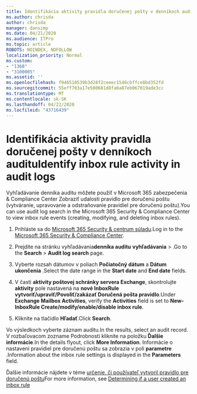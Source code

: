 ```yaml
---
title: Identifikácia aktivity pravidla doručenej pošty v denníkoch auditu
ms.author: chrisda
author: chrisda
manager: dansimp
ms.date: 04/21/2020
ms.audience: ITPro
ms.topic: article
ROBOTS: NOINDEX, NOFOLLOW
localization_priority: Normal
ms.custom:
- "1368"
- "3100005"
ms.assetid: ''
ms.openlocfilehash: f946510539b3d28f2ceeec1546cbffce8bd352fd
ms.sourcegitcommit: 55eff703a17e500681d8fa6a87eb067019ade3cc
ms.translationtype: MT
ms.contentlocale: sk-SK
ms.lasthandoff: 04/22/2020
ms.locfileid: "43716439"
---
```

# <a name="identify-inbox-rule-activity-in-audit-logs"></a><span data-ttu-id="fd34a-102">Identifikácia aktivity pravidla doručenej pošty v denníkoch auditu</span><span class="sxs-lookup"><span data-stu-id="fd34a-102">Identify inbox rule activity in audit logs</span></span>

<span data-ttu-id="fd34a-103">Vyhľadávanie denníka auditu môžete použiť v Microsoft 365 zabezpečenia & Compliance Center Zobraziť udalosti pravidlo pre doručenú poštu (vytváranie, upravovanie a odstraňovanie pravidiel pre doručenú poštu).</span><span class="sxs-lookup"><span data-stu-id="fd34a-103">You can use audit log search in the Microsoft 365 Security & Compliance Center to view inbox rule events (creating, modifying, and deleting inbox rules).</span></span>

1. <span data-ttu-id="fd34a-104">Prihláste sa do [Microsoft 365 Security & centrum súladu](https://protection.office.com/).</span><span class="sxs-lookup"><span data-stu-id="fd34a-104">Log in to the [Microsoft 365 Security & Compliance Center](https://protection.office.com/).</span></span>

2. <span data-ttu-id="fd34a-105">Prejdite na stránku vyhľadávania**denníka auditu** **vyhľadávania** > .</span><span class="sxs-lookup"><span data-stu-id="fd34a-105">Go to the **Search** > **Audit log search** page.</span></span>

3. <span data-ttu-id="fd34a-106">Vyberte rozsah dátumov v poliach **Počiatočný dátum** a **Dátum ukončenia** .</span><span class="sxs-lookup"><span data-stu-id="fd34a-106">Select the date range in the **Start date** and **End date** fields.</span></span>

4. <span data-ttu-id="fd34a-107">V časti **aktivity poštovej schránky servera Exchange**, skontrolujte **aktivity** pole nastavená na **nové InboxRule vytvoriť/upraviť/Povoliť/zakázať Doručená pošta pravidlo**.</span><span class="sxs-lookup"><span data-stu-id="fd34a-107">Under **Exchange Mailbox Activities**, verify the **Activities** field is set to **New-InboxRule Create/modify/enable/disable inbox rule**.</span></span>

5. <span data-ttu-id="fd34a-108">Kliknite na tlačidlo **Hľadať**.</span><span class="sxs-lookup"><span data-stu-id="fd34a-108">Click **Search**.</span></span>

<span data-ttu-id="fd34a-109">Vo výsledkoch vyberte záznam auditu.</span><span class="sxs-lookup"><span data-stu-id="fd34a-109">In the results, select an audit record.</span></span> <span data-ttu-id="fd34a-110">V rozbaľovacom zozname Podrobnosti kliknite na položku **Ďalšie informácie**.</span><span class="sxs-lookup"><span data-stu-id="fd34a-110">In the details flyout, click **More Information**.</span></span> <span data-ttu-id="fd34a-111">Informácie o nastavení pravidiel pre doručenú poštu sa zobrazia v poli **parametre** .</span><span class="sxs-lookup"><span data-stu-id="fd34a-111">Information about the inbox rule settings is displayed in the **Parameters** field.</span></span>

<span data-ttu-id="fd34a-112">Ďalšie informácie nájdete v téme [určenie, či používateľ vytvoril pravidlo pre doručenú poštu](https://docs.microsoft.com//office365/securitycompliance/auditing-troubleshooting-scenarios#determining-if-a-user-created-an-inbox-rule)</span><span class="sxs-lookup"><span data-stu-id="fd34a-112">For more information, see [Determining if a user created an inbox rule](https://docs.microsoft.com//office365/securitycompliance/auditing-troubleshooting-scenarios#determining-if-a-user-created-an-inbox-rule)</span></span>
